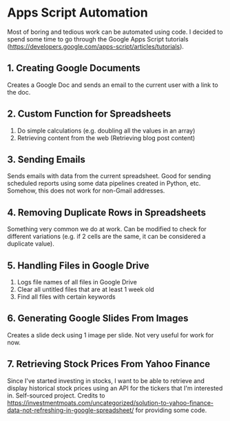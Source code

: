 # Apps Script Automation

Most of boring and tedious work can be automated using code. I decided to spend some time to go through the Google Apps Script tutorials (https://developers.google.com/apps-script/articles/tutorials).

## 1. Creating Google Documents

Creates a Google Doc and sends an email to the current user with a link to the doc.

## 2. Custom Function for Spreadsheets

1. Do simple calculations (e.g. doubling all the values in an array)
2. Retrieving content from the web (Retrieving blog post content)

## 3. Sending Emails

Sends emails with data from the current spreadsheet. Good for sending scheduled reports using some data pipelines created in Python, etc. Somehow, this does not work for non-Gmail addresses.

## 4. Removing Duplicate Rows in Spreadsheets

Something very common we do at work. Can be modified to check for different variations (e.g. if 2 cells are the same, it can be considered a duplicate value).

## 5. Handling Files in Google Drive

1. Logs file names of all files in Google Drive
2. Clear all untitled files that are at least 1 week old
3. Find all files with certain keywords

## 6. Generating Google Slides From Images

Creates a slide deck using 1 image per slide. Not very useful for work for now.

## 7. Retrieving Stock Prices From Yahoo Finance

Since I've started investing in stocks, I want to be able to retrieve and display historical stock prices using an API for the tickers that I'm interested in. Self-sourced project. Credits to https://investmentmoats.com/uncategorized/solution-to-yahoo-finance-data-not-refreshing-in-google-spreadsheet/ for providing some code.

